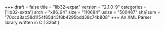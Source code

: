 +++
draft = false
title = "lib32-expat"
version = "2.1.0-9"
categories = ['lib32-extra']
arch = "x86_64"
size = "110684"
usize = "500487"
sha1sum = "70ccd8ac58d1154f85d43f8b4295bdd38c74b808"
+++
An XML Parser library written in C ( 32bit )